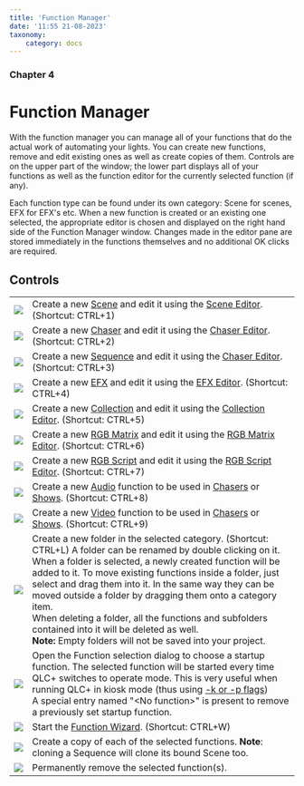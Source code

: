 ```yaml
---
title: 'Function Manager'
date: '11:55 21-08-2023'
taxonomy:
    category: docs
---
```


### Chapter 4

# Function Manager

With the function manager you can manage all of your functions that do the actual work of automating your lights. You can create new functions, remove and edit existing ones as well as create copies of them. Controls are on the upper part of the window; the lower part displays all of your functions as well as the function editor for the currently selected function (if any).

Each function type can be found under its own category: Scene for scenes, EFX for EFX's etc. When a new function is created or an existing one selected, the appropriate editor is chosen and displayed on the right hand side of the Function Manager window. Changes made in the editor pane are stored immediately in the functions themselves and no additional OK clicks are required.

Controls
--------

|     |     |
| --- | --- |
| ![](/basics/scene.png) | Create a new [Scene](/basics/glossary-and-concepts#scene) and edit it using the [Scene Editor](scene-editor). (Shortcut: CTRL+1) |
| ![](/basics/chaser.png) | Create a new [Chaser](/basics/glossary-and-concepts#chaser) and edit it using the [Chaser Editor](chaser-editor). (Shortcut: CTRL+2) |
| ![](/basics/sequence.png) | Create a new [Sequence](/basics/glossary-and-concepts#sequence) and edit it using the [Chaser Editor](chaser-editor). (Shortcut: CTRL+3) |
| ![](/basics/efx.png) | Create a new [EFX](/basics/glossary-and-concepts#efx) and edit it using the [EFX Editor](efx-editor.html). (Shortcut: CTRL+4) |
| ![](/basics/collection.png) | Create a new [Collection](/basics/glossary-and-concepts#collection) and edit it using the [Collection Editor](collection-editor). (Shortcut: CTRL+5) |
| ![](/basics/rgbmatrix.png) | Create a new [RGB Matrix](/basics/glossary-and-concepts#rgb-matrix) and edit it using the [RGB Matrix Editor](rgb-matrix-editor). (Shortcut: CTRL+6) |
| ![](/basics/script.png) | Create a new [RGB Script](/basics/glossary-and-concepts#rgb-script) and edit it using the [RGB Script Editor](rgb-script-api). (Shortcut: CTRL+7) |
| ![](/basics/audio.png) | Create a new [Audio](/basics/glossary-and-concepts#audio) function to be used in [Chasers](/basics/glossary-and-concepts#chaser) or [Shows](/basics/glossary-and-concepts#show). (Shortcut: CTRL+8) |
| ![](/basics/video.png) | Create a new [Video](/basics/glossary-and-concepts#video) function to be used in [Chasers](/basics/glossary-and-concepts#chaser) or [Shows](/basics/glossary-and-concepts#show). (Shortcut: CTRL+9) |
| ![](/basics/folder.png) | Create a new folder in the selected category. (Shortcut: CTRL+L) A folder can be renamed by double clicking on it.  <br>When a folder is selected, a newly created function will be added to it. To move existing functions inside a folder, just select and drag them into it. In the same way they can be moved outside a folder by dragging them onto a category item.  <br>When deleting a folder, all the functions and subfolders contained into it will be deleted as well.  <br>**Note:** Empty folders will not be saved into your project. |
| ![](/basics/autostart.png) | Open the Function selection dialog to choose a startup function. The selected function will be started every time QLC+ switches to operate mode. This is very useful when running QLC+ in kiosk mode (thus using [-k or -p flags](commandlineparameters.html))  <br>A special entry named "&lt;No function&gt;" is present to remove a previously set startup function. |
| ![](/basics/wizard.png) | Start the [Function Wizard](functionwizard.html). (Shortcut: CTRL+W) |
| ![](/basics/editcopy.png) | Create a copy of each of the selected functions. **Note**: cloning a Sequence will clone its bound Scene too. |
| ![](/basics/editdelete.png) | Permanently remove the selected function(s). |